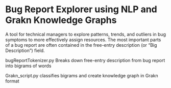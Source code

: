 # Bug Report Explorer using NLP and Grakn Knowledge Graphs
A tool for technical managers to explore patterns, trends, and outliers in bug symptoms to more effectively assign resources.
The most important parts of a bug report are often contained in the free-entry description (or “Big Description”) field.

bugReportTokenizer.py
Breaks down free-entry description from bug report into bigrams of words


Grakn_script.py
classifies bigrams and create knowledge graph in Grakn format








